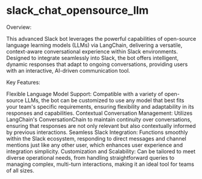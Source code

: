 # slack_chat_opensource_llm
Overview:

This advanced Slack bot leverages the powerful capabilities of open-source language learning models (LLMs) via LangChain, delivering a versatile, context-aware conversational experience within Slack environments. Designed to integrate seamlessly into Slack, the bot offers intelligent, dynamic responses that adapt to ongoing conversations, providing users with an interactive, AI-driven communication tool.

Key Features:

Flexible Language Model Support: Compatible with a variety of open-source LLMs, the bot can be customized to use any model that best fits your team's specific requirements, ensuring flexibility and adaptability in its responses and capabilities.
Contextual Conversation Management: Utilizes LangChain's ConversationChain to maintain continuity over conversations, ensuring that responses are not only relevant but also contextually informed by previous interactions.
Seamless Slack Integration: Functions smoothly within the Slack ecosystem, responding to direct messages and channel mentions just like any other user, which enhances user experience and integration simplicity.
Customization and Scalability: Can be tailored to meet diverse operational needs, from handling straightforward queries to managing complex, multi-turn interactions, making it an ideal tool for teams of all sizes.
